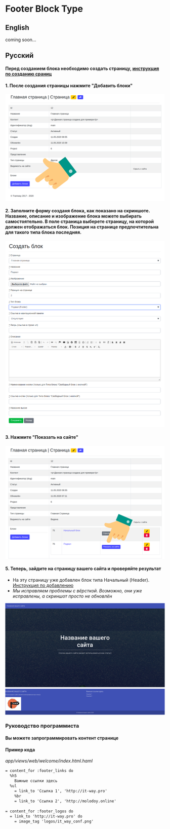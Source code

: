 # Footer Block Type

## English

coming soon...

## Русский

#### Перед созданием блока необходимо создать страницу, [инструкция по созданию сраниц](https://github.com/ulmic/tramway-dev/tree/develop/tramway-page#%D1%80%D1%83%D1%81%D1%81%D0%BA%D0%B8%D0%B9)

#### 1. После создания страницы нажмите "Добавить блоки"
![admin-1](https://raw.githubusercontent.com/ulmic/tramway-dev/develop/tramway-landing/docs/header/admin-2.png)

#### 2. Заполните форму созданя блока, как показано на скриншоте. Название, описание и изображение блока можете выбирать самостоятельно. В поле страница выберете страницу, на которой должен отображаться блок. Позиция на странице предпочтительна для такого типа блока последняя.
![admin-2](https://raw.githubusercontent.com/ulmic/tramway-dev/develop/tramway-landing/docs/footer/admin-1.png)

#### 3. Нажмите "Показать на сайте"
![admin-3](https://raw.githubusercontent.com/ulmic/tramway-dev/develop/tramway-landing/docs/footer/admin-2.png)

#### 5. Теперь, зайдите на страницу вашего сайта и проверяйте результат

* На эту страницу уже добавлен блок типа Начальный (Header). [Инструкция по добавлению](https://github.com/ulmic/tramway-dev/blob/develop/tramway-landing/docs/header/main.md)
* *Мы исправляем проблемы с вёрсткой. Возможно, они уже исправлены, а скриншот просто не обновлён*

![admin-5](https://raw.githubusercontent.com/ulmic/tramway-dev/develop/tramway-landing/docs/footer/example.png)


### Руководство программиста

#### Вы можете запрограммировать контент странице

#### Пример кода

*app/views/web/welcome/index.html.haml*

```haml
= content_for :footer_links do
  %h5
    Важные ссылки здесь
  %ul
    = link_to 'Ссылка 1', 'http://it-way.pro'
    %br
    = link_to 'Ссылка 2', 'http://molodoy.online'

= content_for :footer_logos do
  = link_to 'http://it-way.pro' do
    = image_tag 'logos/it_way_conf.png'
```
